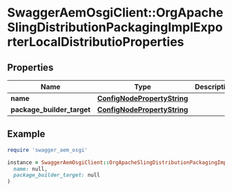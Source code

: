 # SwaggerAemOsgiClient::OrgApacheSlingDistributionPackagingImplExporterLocalDistributioProperties

## Properties

| Name | Type | Description | Notes |
| ---- | ---- | ----------- | ----- |
| **name** | [**ConfigNodePropertyString**](ConfigNodePropertyString.md) |  | [optional] |
| **package_builder_target** | [**ConfigNodePropertyString**](ConfigNodePropertyString.md) |  | [optional] |

## Example

```ruby
require 'swagger_aem_osgi'

instance = SwaggerAemOsgiClient::OrgApacheSlingDistributionPackagingImplExporterLocalDistributioProperties.new(
  name: null,
  package_builder_target: null
)
```

